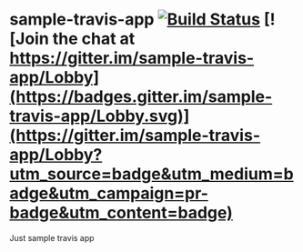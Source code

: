 # sample-travis-app [![Build Status](https://travis-ci.org/artsiom-tsaryonau/sample-travis-app.svg?branch=master)](https://travis-ci.org/artsiom-tsaryonau/sample-travis-app) [![Join the chat at https://gitter.im/sample-travis-app/Lobby](https://badges.gitter.im/sample-travis-app/Lobby.svg)](https://gitter.im/sample-travis-app/Lobby?utm_source=badge&utm_medium=badge&utm_campaign=pr-badge&utm_content=badge)

Just sample travis app
